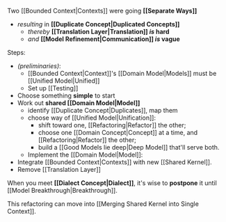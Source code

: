 Two [[Bounded Context|Contexts]] were going **[[Separate Ways]]**
- *resulting* in **[[Duplicate Concept|Duplicated Concepts]]**
	- *thereby* **[[Translation Layer|Translation]] *is* hard**
	- *and* **[[Model Refinement|Communication]] *is* vague**

Steps:
- *(preliminaries)*:
	- [[Bounded Context|Context]]'s [[Domain Model|Models]] must be [[Unified Model|Unified]]
	- Set up [[Testing]]
- Choose something **simple** to start
- Work out **shared [[Domain Model|Model]]**
	- identify [[Duplicate Concept|Duplicates]], map them
	- choose way of [[Unified Model|Unification]]:
		- shift toward one, [[Refactoring|Refactor]] the other;
		- choose one [[Domain Concept|Concept]] at a time, and [[Refactoring|Refactor]] the other;
		- build a [[Good Models lie deep|Deep Model]] that'll serve both.
	- Implement the [[Domain Model|Model]]:
- Integrate [[Bounded Context|Contexts]] with new [[Shared Kernel]].
- Remove [[Translation Layer]]

When you meet **[[Dialect Concept|Dialect]]**, it's wise to **postpone** it until [[Model Breakthrough|Breakthrough]].

This refactoring can move into [[Merging Shared Kernel into Single Context]].
